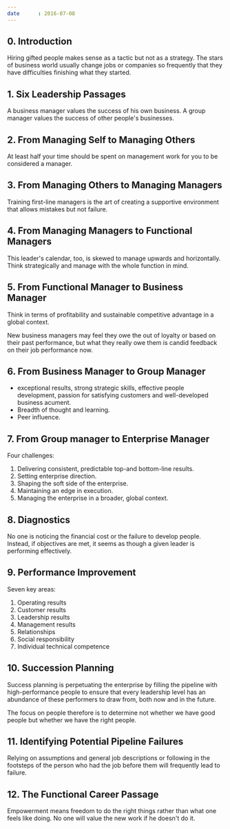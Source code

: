 ```yaml
---
date      : 2016-07-08
---
```



## 0. Introduction
Hiring gifted people makes sense as a tactic but not as a strategy.
The stars of business world usually change jobs or companies so frequently that they have difficulties finishing what they started.


## 1. Six Leadership Passages
A business manager values the success of his own business.
A group manager values the success of other people's businesses.


## 2. From Managing Self to Managing Others
At least half your time should be spent on management work for you to be considered a manager.


## 3. From Managing Others to Managing Managers
Training first-line managers is the art of creating a supportive environment that allows mistakes but not failure.


## 4. From Managing Managers to Functional Managers
This leader's calendar, too, is skewed to manage upwards and horizontally.
Think strategically and manage with the whole function in mind.


## 5. From Functional Manager to Business Manager
Think in terms of profitability and sustainable competitive advantage in a global context.

New business managers may feel they owe the out of loyalty or based on their past performance, but what they really owe them is candid feedback on their job performance now.


## 6. From Business Manager to Group Manager
  - exceptional results, strong strategic skills, effective people development, passion for satisfying customers and well-developed business acument.
  - Breadth of thought and learning.
  - Peer influence.


## 7. From Group manager to Enterprise Manager
Four challenges:
  1. Delivering consistent, predictable top-and bottom-line results.
  2. Setting enterprise direction.
  3. Shaping the soft side of the enterprise.
  4. Maintaining an edge in execution.
  5. Managing the enterprise in a broader, global context.


## 8. Diagnostics
No one is noticing the financial cost or the failure to develop people. Instead, if objectives are met, it seems as though a given leader is performing effectively.


## 9. Performance Improvement
Seven key areas:
  1. Operating results
  2. Customer results
  3. Leadership results
  4. Management results
  5. Relationships
  6. Social responsibility
  7. Individual technical competence


## 10. Succession Planning
Success planning is perpetuating the enterprise by filling the pipeline with high-performance people to ensure that every leadership level has an abundance of these performers to draw from, both now and in the future.

The focus on people therefore is to determine not whether we have good people but whether we have the right people.


## 11. Identifying Potential Pipeline Failures
Relying on assumptions and general job descriptions or following in the footsteps of the person who had the job before them will frequently lead to failure.


## 12. The Functional Career Passage
Empowerment means freedom to do the right things rather than what one feels like doing. No one will value the new work if he doesn't do it.
